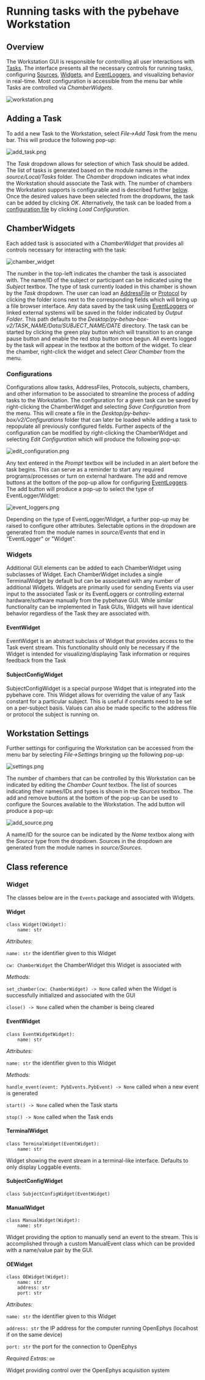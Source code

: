 # Running tasks with the pybehave Workstation

## Overview

The Workstation GUI is responsible for controlling all user interactions with [Tasks](tasks.md). The interface presents all the necessary
controls for running tasks, configuring [Sources](sources.md), [Widgets](guis.md), and [EventLoggers](events.md), and visualizing behavior in real-time. Most configuration
is accessible from the menu bar while Tasks are controlled via *ChamberWidgets*.

![workstation.png](img/workstation.png)

## Adding a Task

To add a new Task to the Workstation, select *File->Add Task* from the menu bar. This will produce the following pop-up:

![add_task.png](img/add_task.png)

The *Task* dropdown allows for selection of which Task should be added. The list of tasks is generated based on the module 
names in the *source/Local/Tasks* folder. The *Chamber* dropdown indicates what index the Workstation should associate the Task with.
The number of chambers the Workstation supports is configurable and is described further [below](#workstation-settings). Once the desired values
have been selected from the dropdowns, the task can be added by clicking *OK*. Alternatively, the task can be loaded from a
[configuration file](#configurations) by clicking *Load Configuration*.

## ChamberWidgets

Each added task is associated with a *ChamberWidget* that provides all controls necessary for interacting with the task:

![chamber_widget](img/chamber_widget.png)

The number in the top-left indicates the chamber the task is associated with. The name/ID of the subject or participant can 
be indicated using the *Subject* textbox. The type of task currently loaded in this chamber is shown by the *Task* dropdown.
The user can load an [AddressFile](protocols_addressfiles.md#addressfiles) or [Protocol](protocols_addressfiles.md#protocols) by clicking the folder 
icons next to the corresponding fields which will bring up a file browser interface. Any data saved by the task using 
[EventLoggers](events.md) or linked external systems will be saved in the folder indicated by *Output Folder*. This path defaults to the 
*Desktop/py-behav-box-v2/TASK_NAME/Data/SUBJECT_NAME/DATE* directory. The task can be started by clicking the green play button
which will transition to an orange pause button and enable the red stop button once begun. All events logged by the task will
appear in the textbox at the bottom of the widget. To clear the chamber, right-click the widget and select *Clear Chamber*
from the menu.

### Configurations

Configurations allow tasks, AddressFiles, Protocols, subjects, chambers, and other information to be associated to streamline
the process of adding tasks to the Workstation. The configuration for a given task can be saved by right-clicking the ChamberWidget
and selecting *Save Configuration* from the menu. This will create a file in the *Desktop/py-behav-box/v2/Configurations* folder
that can later be loaded while adding a task to repopulate all previously configured fields. Further aspects of the configuration
can be modified by right-clicking the ChamberWidget and selecting *Edit Configuration* which will produce the following pop-up:

![edit_configuration.png](img/edit_configuration.png)

Any text entered in the *Prompt* textbox will be included in an alert before the task begins. This can serve as a reminder 
to start any required programs/processes or turn on external hardware. The add and remove buttons at the bottom of the pop-up
allow for configuring [EventLoggers](). The add button will produce a pop-up to select the type of EventLogger/Widget:

![event_loggers.png](img/event_loggers.png)

Depending on the type of EventLogger/Widget, a further pop-up may be raised to configure other attributes. Selectable options
in the dropdown are generated from the module names in *source/Events* that end in "EventLogger" or "Widget".

### Widgets

Additional GUI elements can be added to each ChamberWidget using subclasses of Widget. Each ChamberWidget includes a single TerminalWidget by
default but can be associated with any number of additional Widgets. Widgets are primarily used for sending Events via user input
to the associated Task or its EventLoggers or controlling external hardware/software manually from the pybehave GUI. 
While similar functionality can be implemented in Task GUIs, Widgets will have identical behavior regardless of the Task they are associated with.

#### EventWidget

EventWidget is an abstract subclass of Widget that provides access to the Task event stream. This functionality should only be necessary if
the Widget is intended for visualizing/displaying Task information or requires feedback from the Task

#### SubjectConfigWidget

SubjectConfigWidget is a special purpose Widget that is integrated into the pybehave core. This Widget allows for overriding the
value of any Task constant for a particular subject. This is useful if constants need to be set on a per-subject basis. 
Values can also be made specific to the address file or protocol the subject is running on.

## Workstation Settings

Further settings for configuring the Workstation can be accessed from the menu bar by selecting *File->Settings* bringing 
up the following pop-up:

![settings.png](img/settings.png)

The number of chambers that can be controlled by this Workstation can be indicated by editing the *Chamber Count* textbox.
The list of sources indicating their names/IDs and types is shown in the *Sources* textbox.
The add and remove buttons at the bottom of the pop-up can be used to configure the Sources available to the Workstation.
The add button will produce a pop-up:

![add_source.png](img/add_source.png)

A name/ID for the source can be indicated by the *Name* textbox along with the *Source* type from the dropdown. Sources
in the dropdown are generated from the module names in *source/Sources*.

## Class reference

### Widget

The classes below are in the `Events` package and associated with Widgets.

#### Widget

    class Widget(QWidget):
        name: str

*Attributes:*

`name: str` the identifier given to this Widget

`cw: ChamberWidget` the ChamberWidget this Widget is associated with

*Methods:*

`set_chamber(cw: ChamberWidget) -> None` called when the Widget is successfully initialized and associated with the GUI

`close() -> None` called when the chamber is being cleared

#### EventWidget

    class EventWidgetWidget):
        name: str

*Attributes:*

`name: str` the identifier given to this Widget

*Methods:*

`handle_event(event: PybEvents.PybEvent) -> None` called when a new event is generated

`start() -> None` called when the Task starts

`stop() -> None` called when the Task ends

#### TerminalWidget

    class TerminalWidget(EventWidget):
        name: str

Widget showing the event stream in a terminal-like interface. Defaults to only display Loggable events.

#### SubjectConfigWidget
    
    class SubjectConfigWidget(EventWidget)

#### ManualWidget

    class ManualWidget(Widget):
        name: str

Widget providing the option to manually send an event to the stream. This is accomplished through a custom ManualEvent class 
which can be provided with a name/value pair by the GUI.

#### OEWidget

    class OEWidget(Widget):
        name: str
        address: str
        port: str

*Attributes:*

`name: str` the identifier given to this Widget

`address: str` the IP address for the computer running OpenEphys (localhost if on the same device)

`port: str` the port for the connection to OpenEphys

*Required Extras:* `oe`

Widget providing control over the OpenEphys acquisition system